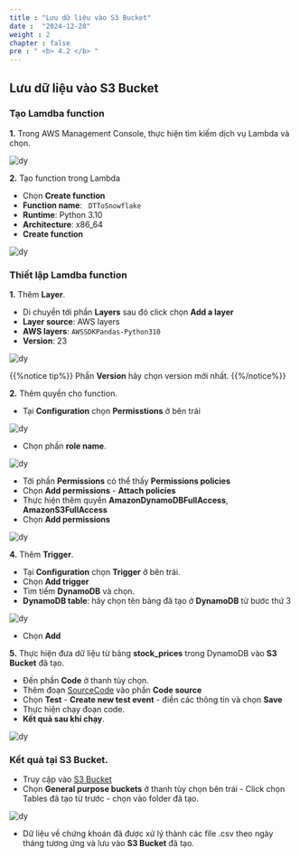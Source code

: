 ```yaml
---
title : "Lưu dữ liệu vào S3 Bucket"
date :  "2024-12-28"
weight : 2 
chapter : false
pre : " <b> 4.2 </b> "
---
```


## Lưu dữ liệu vào S3 Bucket
### Tạo Lamdba function

**1.** Trong AWS Management Console, thực hiện tìm kiếm dịch vụ Lambda và chọn.

![dy](https://vuthibichngoc.github.io/workshop_awsfcj_2024/images/3.connect/3.2.1.png)

**2.** Tạo function trong Lambda

- Chọn **Create function**
- **Function name**: ``` 
DTToSnowflake ```
- **Runtime**: Python 3.10
- **Architecture**: x86_64
- **Create function**

![dy](https://vuthibichngoc.github.io/workshop_awsfcj_2024/images/4.s3/4.2.1.png)

### Thiết lập Lamdba function

**1.** Thêm **Layer**.

- Di chuyển tới phần **Layers** sau đó click chọn **Add a layer**
- **Layer source**: AWS layers
- **AWS layers**: ``` AWSSDKPandas-Python310 ```
- **Version**: 23

![dy](https://vuthibichngoc.github.io/workshop_awsfcj_2024/images/3.connect/3.2.3.png)

{{%notice tip%}}
Phần **Version** hãy chọn version mới nhất.
{{%/notice%}}


**2.** Thêm quyền cho function.

- Tại **Configuration** chọn **Permisstions** ở bên trái

![dy](https://vuthibichngoc.github.io/workshop_awsfcj_2024/images/4.s3/4.png)

- Chọn phần **role name**.

![dy](https://vuthibichngoc.github.io/workshop_awsfcj_2024/images/4.s3/4.2.2.png)

- Tới phần **Permissions** có thể thấy **Permissions policies**
- Chọn **Add permissions** - **Attach policies**
- Thực hiện thêm quyền **AmazonDynamoDBFullAccess**, **AmazonS3FullAccess**
- Chọn **Add permissions**

![dy](https://vuthibichngoc.github.io/workshop_awsfcj_2024/images/4.s3/4.2.3.png)

**4.** Thêm **Trigger**.

- Tại **Configuration** chọn **Trigger** ở bên trái.
- Chọn **Add trigger**
- Tìm tiếm **DynamoDB** và chọn.
- **DynamoDB table**: hãy chọn tên bảng đã tạo ở **DynamoDB** từ bước thứ 3

![dy](https://vuthibichngoc.github.io/workshop_awsfcj_2024/images/4.s3/4.2.4.png)

- Chọn **Add**

**5.** Thực hiện đưa dữ liệu từ bảng **stock_prices** trong DynamoDB vào **S3 Bucket** đã tạo.

- Đến phần **Code** ở thanh tùy chọn.
- Thêm đoạn [SourceCode](https://vuthibichngoc.github.io/workshop_awsfcj_2024/file/DTToSnowflake.py) vào phần **Code source** 
- Chọn **Test** - **Create new test event** - điền các thông tin và chọn **Save**
- Thực hiện chạy đoạn code.
- **Kết quả sau khi chạy**.

![dy](https://vuthibichngoc.github.io/workshop_awsfcj_2024/images/4.s3/4.1.5.png)

### Kết quả tại S3 Bucket.

- Truy cập vào [S3 Bucket](https://us-east-1.console.aws.amazon.com/s3/get-started?region=us-east-1&bucketType=general)
- Chọn **General purpose buckets** ở thanh tùy chọn bên trái - Click chọn Tables đã tạo từ trước - chọn vào folder đã tạo.

![dy](https://vuthibichngoc.github.io/workshop_awsfcj_2024/images/4.s3/4.2.6.png)

- Dữ liệu về chứng khoán đã được xử lý thành các file .csv theo ngày tháng tương ứng và lưu vào **S3 Bucket** đã tạo.
